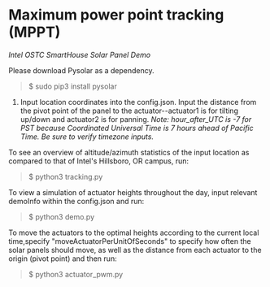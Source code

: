 # **Maximum power point tracking (MPPT)**
*Intel OSTC SmartHouse Solar Panel Demo*

Please download Pysolar as a dependency. 
> $ sudo pip3 install pysolar

1. Input location coordinates into the config.json. Input the distance from the pivot point of the panel to the actuator--actuator1 is for tilting up/down and actuator2 is for panning.
*Note: hour_after_UTC is -7 for PST because Coordinated Universal Time is 7 hours ahead of Pacific Time. Be sure to verify timezone inputs.*

To see an overview of altitude/azimuth statistics of the input location as compared to that of Intel's Hillsboro, OR campus, run:

> $ python3 tracking.py


To view a simulation of actuator heights throughout the day, input relevant demoInfo within the config.json and run:

> $ python3 demo.py


To move the actuators to the optimal heights according to the current local time,specify "moveActuatorPerUnitOfSeconds" to specify how often the solar panels should move, as well as the distance from each actuator to the origin (pivot point) and then run:

> $ python3 actuator_pwm.py
